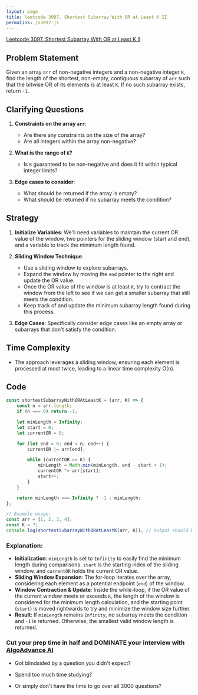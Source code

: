 ```yaml
---
layout: page
title: leetcode 3097. Shortest Subarray With OR at Least K II
permalink: /s3097-js
---
```

[Leetcode 3097. Shortest Subarray With OR at Least K II](https://algoadvance.github.io/algoadvance/l3097)
## Problem Statement

Given an array `arr` of non-negative integers and a non-negative integer `K`, find the length of the shortest, non-empty, contiguous subarray of `arr` such that the bitwise OR of its elements is at least `K`. If no such subarray exists, return `-1`.

## Clarifying Questions

1. **Constraints on the array `arr`**:
   - Are there any constraints on the size of the array?
   - Are all integers within the array non-negative?

2. **What is the range of `K`?**
   - Is `K` guaranteed to be non-negative and does it fit within typical integer limits?
   
3. **Edge cases to consider**:
   - What should be returned if the array is empty?
   - What should be returned if no subarray meets the condition?

## Strategy

1. **Initialize Variables**: We'll need variables to maintain the current OR value of the window, two pointers for the sliding window (start and end), and a variable to track the minimum length found.

2. **Sliding Window Technique**:
   - Use a sliding window to explore subarrays.
   - Expand the window by moving the `end` pointer to the right and update the OR value.
   - Once the OR value of the window is at least `K`, try to contract the window from the left to see if we can get a smaller subarray that still meets the condition.
   - Keep track of and update the minimum subarray length found during this process.

3. **Edge Cases**: Specifically consider edge cases like an empty array or subarrays that don't satisfy the condition.

## Time Complexity

- The approach leverages a sliding window, ensuring each element is processed at most twice, leading to a linear time complexity O(n).

## Code

```javascript
const shortestSubarrayWithORAtLeastK = (arr, K) => {
    const n = arr.length;
    if (n === 0) return -1;

    let minLength = Infinity;
    let start = 0;
    let currentOR = 0;

    for (let end = 0; end < n; end++) {
        currentOR |= arr[end];

        while (currentOR >= K) {
            minLength = Math.min(minLength, end - start + 1);
            currentOR ^= arr[start];
            start++;
        }
    }

    return minLength === Infinity ? -1 : minLength;
};

// Example usage:
const arr = [1, 2, 3, 4];
const K = 7;
console.log(shortestSubarrayWithORAtLeastK(arr, K)); // Output should be the length of the shortest subarray
```

### Explanation:
- **Initialization**: `minLength` is set to `Infinity` to easily find the minimum length during comparisons. `start` is the starting index of the sliding window, and `currentOR` holds the current OR value.
- **Sliding Window Expansion**: The for-loop iterates over the array, considering each element as a potential endpoint (`end`) of the window.
- **Window Contraction & Update**: Inside the while-loop, if the OR value of the current window meets or exceeds `K`, the length of the window is considered for the minimum length calculation, and the starting point (`start`) is moved rightwards to try and minimize the window size further.
- **Result**: If `minLength` remains `Infinity`, no subarray meets the condition and `-1` is returned. Otherwise, the smallest valid window length is returned.


### Cut your prep time in half and DOMINATE your interview with [AlgoAdvance AI](https://algoAdvance.com)

- Got blindsided by a question you didn't expect?

- Spend too much time studying?

- Or simply don't have the time to go over all 3000 questions?

